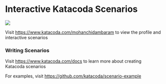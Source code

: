 # Interactive Katacoda Scenarios

[![](http://shields.katacoda.com/katacoda/mohanchidambaram/count.svg)](https://www.katacoda.com/mohanchidambaram "Get your profile on Katacoda.com")

Visit https://www.katacoda.com/mohanchidambaram to view the profile and interactive scenarios

### Writing Scenarios
Visit https://www.katacoda.com/docs to learn more about creating Katacoda scenarios

For examples, visit https://github.com/katacoda/scenario-example
